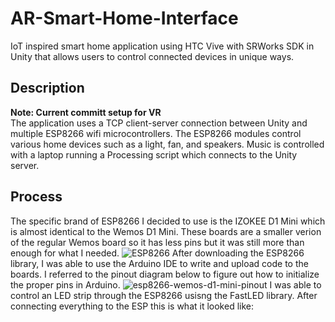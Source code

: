# AR-Smart-Home-Interface
IoT inspired smart home application using HTC Vive with SRWorks SDK in Unity that allows users to control connected devices in unique ways.
## Description
**Note: Current committ setup for VR**  
The application uses a TCP client-server connection between Unity and multiple ESP8266 wifi microcontrollers. The ESP8266 modules control various home devices such as a light, fan, and speakers. Music is controlled with a laptop running a Processing script which connects to the Unity server.
## Process
The specific brand of ESP8266 I decided to use is the IZOKEE D1 Mini which is almost identical to the Wemos D1 Mini. These boards are a smaller verion of the regular Wemos board so it has less pins but it was still more than enough for what I needed.
![ESP8266](https://user-images.githubusercontent.com/49736223/81871421-fdf8cb00-9534-11ea-89e5-934cbad8721a.jpg)
After downloading the ESP8266 library, I was able to use the Arduino IDE to write and upload code to the boards. I referred to the pinout diagram below to figure out how to initialize the proper pins in Arduino.
![esp8266-wemos-d1-mini-pinout](https://user-images.githubusercontent.com/49736223/81872215-99d70680-9536-11ea-88b0-b57f3d3ddd9c.png)
I was able to control an LED strip through the ESP8266 usisng the FastLED library. After connecting everything to the ESP this is what it looked like:

